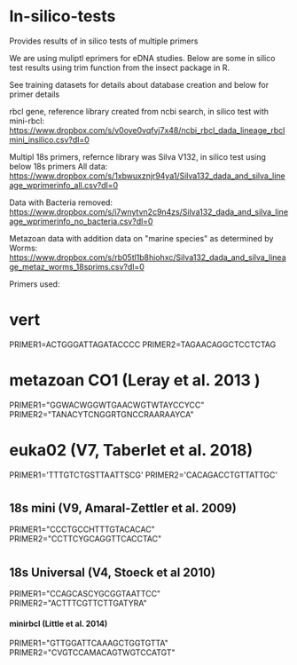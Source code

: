 # In-silico-tests
Provides results of in silico tests of multiple primers

We are using muliptl eprimers for eDNA studies.  Below are some in silico test results using trim function from the insect package in R.

See training datasets for details about database creation and below for primer details

rbcl gene, reference library created from ncbi search, in silico test with mini-rbcl:
https://www.dropbox.com/s/v0oye0vqfvj7x48/ncbi_rbcl_dada_lineage_rbclmini_insilico.csv?dl=0

Multipl 18s primers, refernce library was Silva V132, in silico test using below 18s primers
All data:
https://www.dropbox.com/s/1xbwuxznjr94ya1/Silva132_dada_and_silva_lineage_wprimerinfo_all.csv?dl=0

Data with Bacteria removed:
https://www.dropbox.com/s/i7wnytvn2c9n4zs/Silva132_dada_and_silva_lineage_wprimerinfo_no_bacteria.csv?dl=0

Metazoan data with addition data on "marine species" as determined by Worms:
https://www.dropbox.com/s/rb05tl1b8hiohxc/Silva132_dada_and_silva_lineage_metaz_worms_18sprims.csv?dl=0


Primers used:
# vert
PRIMER1=ACTGGGATTAGATACCCC
PRIMER2=TAGAACAGGCTCCTCTAG

#  metazoan CO1    (Leray et al. 2013 )
PRIMER1="GGWACWGGWTGAACWGTWTAYCCYCC"
PRIMER2="TANACYTCNGGRTGNCCRAARAAYCA"

#  euka02  (V7, Taberlet et al. 2018)
PRIMER1='TTTGTCTGSTTAATTSCG'
PRIMER2='CACAGACCTGTTATTGC' 
# 
##    18s mini (V9, Amaral-Zettler et al. 2009)
PRIMER1="CCCTGCCHTTTGTACACAC"
PRIMER2="CCTTCYGCAGGTTCACCTAC"
# 
##    18s Universal (V4, Stoeck et al 2010)
PRIMER1="CCAGCASCYGCGGTAATTCC"
PRIMER2="ACTTTCGTTCTTGATYRA"

####    minirbcl (Little et al. 2014)
PRIMER1="GTTGGATTCAAAGCTGGTGTTA"
PRIMER2="CVGTCCAMACAGTWGTCCATGT"
